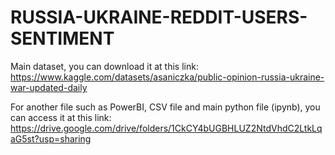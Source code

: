 # RUSSIA-UKRAINE-REDDIT-USERS-SENTIMENT

Main dataset, you can download it at this link:
https://www.kaggle.com/datasets/asaniczka/public-opinion-russia-ukraine-war-updated-daily

For another file such as PowerBI, CSV file and main python file (ipynb), you can access it at this link:
https://drive.google.com/drive/folders/1CkCY4bUGBHLUZ2NtdVhdC2LtkLqaG5st?usp=sharing

